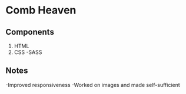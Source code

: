 # Comb Heaven

## Components

1. HTML
2. CSS
   -SASS

## Notes

-Improved responsiveness
-Worked on images and made self-sufficient
